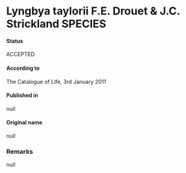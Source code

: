 # Lyngbya taylorii F.E. Drouet & J.C. Strickland SPECIES

#### Status
ACCEPTED

#### According to
The Catalogue of Life, 3rd January 2011

#### Published in
null

#### Original name
null

### Remarks
null